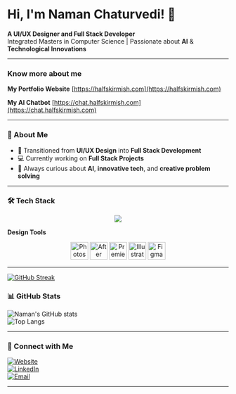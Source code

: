 # Hi, I'm Naman Chaturvedi! :wave:


**A UI/UX Designer and Full Stack Developer**  
Integrated Masters in Computer Science | Passionate about **AI** & **Technological Innovations**  

---

### Know more about me
**My Portfolio Website**
[https://halfskirmish.com](https://halfskirmish.com)

**My AI Chatbot**
[https://chat.halfskirmish.com](https://chat.halfskirmish.com)

---

### 🚀 About Me  
- 🎨 Transitioned from **UI/UX Design** into **Full Stack Development**  
- 💻 Currently working on **Full Stack Projects**  
- 🌱 Always curious about **AI**, **innovative tech**, and **creative problem solving**  

---


### 🛠️ Tech Stack  

<p align="center">
  <img src="https://skillicons.dev/icons?i=nextjs,react,tailwind,html,css,javascript,nodejs,express,mongodb,python,&theme=light&perline=5" />
</p>

**Design Tools**
<p align="center">
  <img src="https://cdn.jsdelivr.net/gh/devicons/devicon/icons/photoshop/photoshop-original.svg" alt="Photoshop" width="40" height="40"/>
  <img src="https://cdn.jsdelivr.net/gh/devicons/devicon/icons/aftereffects/aftereffects-original.svg" alt="After Effects" width="40" height="40"/>
  <img src="https://cdn.jsdelivr.net/gh/devicons/devicon/icons/premierepro/premierepro-original.svg" alt="Premiere Pro" width="40" height="40"/>
  <img src="https://cdn.jsdelivr.net/gh/devicons/devicon/icons/illustrator/illustrator-original.svg" alt="Illustrator" width="40" height="40"/>
  <img src="https://cdn.jsdelivr.net/gh/devicons/devicon/icons/figma/figma-original.svg" alt="Figma" width="40" height="40"/>
</p>

---
[![GitHub Streak](https://streak-stats.demolab.com?user=naman-1905&theme=radical&hide_border=true)](https://git.io/streak-stats)

### 📊 GitHub Stats  
![Naman's GitHub stats](https://github-readme-stats.vercel.app/api?username=naman-1905&show_icons=true&theme=radical)  
![Top Langs](https://github-readme-stats.vercel.app/api/top-langs/?username=naman-1905&layout=compact&theme=radical) 

---

### 🔗 Connect with Me  
[![Website](https://img.shields.io/badge/Website-222222?style=for-the-badge&logo=Google-chrome&logoColor=white)](https://halfskirmish.com)  
[![LinkedIn](https://img.shields.io/badge/LinkedIn-0A66C2?style=for-the-badge&logo=linkedin&logoColor=white)](https://linkedin.com/in/naman1905)  
[![Email](https://img.shields.io/badge/Email-D14836?style=for-the-badge&logo=gmail&logoColor=white)](mailto:namansdiaries@gmail.com)  

---

